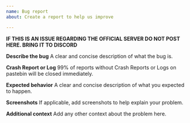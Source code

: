```yaml
---
name: Bug report
about: Create a report to help us improve

---
```


**IF THIS IS AN ISSUE REGARDING THE OFFICIAL SERVER DO NOT POST HERE. BRING IT TO DISCORD**

**Describe the bug**
A clear and concise description of what the bug is.

**Crash Report or Log**
99% of reports without Crash Reports or Logs on pastebin will be closed immediately.

**Expected behavior**
A clear and concise description of what you expected to happen.

**Screenshots**
If applicable, add screenshots to help explain your problem.



**Additional context**
Add any other context about the problem here.
